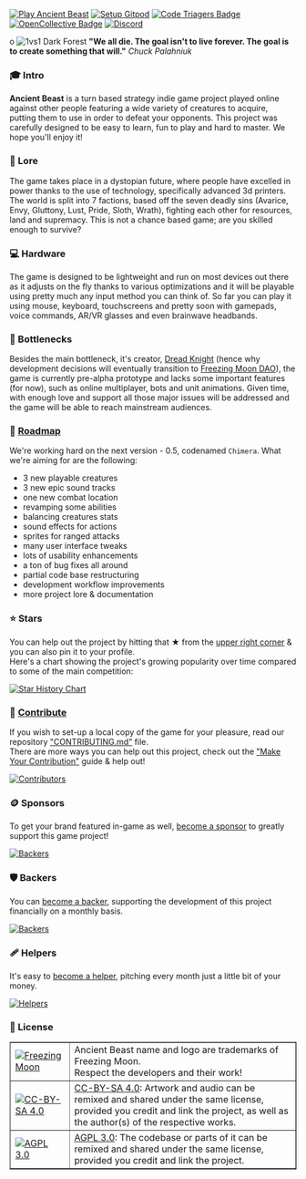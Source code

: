 [![Play Ancient Beast](https://img.shields.io/badge/play-Ancient%20Beast-red.svg)](https://AncientBeast.com)
[![Setup Gitpod](https://img.shields.io/badge/setup-Gitpod-blue)](https://gitpod.io/#https://github.com/FreezingMoon/AncientBeast)
[![Code Triagers Badge](https://www.codetriage.com/freezingmoon/ancientbeast/badges/users.svg)](https://codetriage.com/freezingmoon/ancientbeast)
[![OpenCollective Badge](https://opencollective.com/ancientbeast/tiers/badge.svg)](https://opencollective.com/AncientBeast)
[![Discord](https://img.shields.io/discord/154868963132571649?logo=discord&label=Discord&color=5865F2)](https://discord.gg/CtqBsnF85z)

o
![1vs1 Dark Forest](https://raw.github.com/FreezingMoon/AncientBeast-Website/master/multimedia/screenshots/v0.3%20Dark%20Forest.jpg)
**"We all die. The goal isn't to live forever. The goal is to create something that will."** _Chuck Palahniuk_

### 🎓 Intro

**Ancient Beast** is a turn based strategy indie game project played online against other people featuring a wide variety of creatures to acquire, putting them to use in order to defeat your opponents. This project was carefully designed to be easy to learn, fun to play and hard to master. We hope you'll enjoy it!

### 📜 Lore
The game takes place in a dystopian future, where people have excelled in power thanks to the use of technology, specifically advanced 3d printers. The world is split into 7 factions, based off the seven deadly sins (Avarice, Envy, Gluttony, Lust, Pride, Sloth, Wrath), fighting each other for resources, land and supremacy. This is not a chance based game; are you skilled enough to survive?

### 💻 Hardware
The game is designed to be lightweight and run on most devices out there as it adjusts on the fly thanks to various optimizations and it will be playable using pretty much any input method you can think of. So far you can play it using mouse, keyboard, touchscreens and pretty soon with gamepads, voice commands, AR/VR glasses and even brainwave headbands.

### 💈 Bottlenecks
Besides the main bottleneck, it's creator, [Dread Knight](https://github.com/DreadKnight) (hence why development decisions will eventually transition to [Freezing Moon DAO](https://FreezingMoon.org)), the game is currently pre-alpha prototype and lacks some important features (for now), such as online multiplayer, bots and unit animations. Given time, with enough love and support all those major issues will be addressed and the game will be able to reach mainstream audiences.

### 🔮 [Roadmap](https://github.com/FreezingMoon/AncientBeast/milestone/5)

We're working hard on the next version - 0.5, codenamed `Chimera`.
What we're aiming for are the following:

- 3 new playable creatures
- 3 new epic sound tracks
- one new combat location
- revamping some abilities
- balancing creatures stats
- sound effects for actions
- sprites for ranged attacks
- many user interface tweaks
- lots of usability enhancements
- a ton of bug fixes all around
- partial code base restructuring
- development workflow improvements
- more project lore & documentation

### ⭐ Stars

You can help out the project by hitting that ★ from the [upper right corner](#) & you can also pin it to your profile.  
Here's a chart showing the project's growing popularity over time compared to some of the main competition:

[![Star History Chart](https://api.star-history.com/svg?repos=FreezingMoon/AncientBeast,vcmi/vcmi,wesnoth/wesnoth,0ad/0ad,warzone2100/warzone2100,freeciv/freeciv-web&type=Timeline)](https://star-history.com/#FreezingMoon/AncientBeast&vcmi/vcmi&wesnoth/wesnoth&0ad/0ad&warzone2100/warzone2100&freeciv/freeciv-web&Timeline)

### 🏮 [Contribute](CONTRIBUTING.md)

If you wish to set-up a local copy of the game for your pleasure, read our repository ["CONTRIBUTING.md"](https://github.com/FreezingMoon/AncientBeast/blob/master/CONTRIBUTING.md#github-marketing) file.  
There are more ways you can help out this project, check out the ["Make Your Contribution"](https://ancientbeast.com/contribute) guide & help out!

<a href="https://github.com/FreezingMoon/AncientBeast/graphs/contributors"><img src="https://opencollective.com/ancientbeast/contributors.svg?width=838&button=false" alt="Contributors"></a>

### 🪙 Sponsors

To get your brand featured in-game as well, [become a sponsor](https://opencollective.com/ancientbeast/contribute/sponsor-8022) to greatly support this game project!

<a href="https://opencollective.com/ancientbeast/contribute/sponsor-8022"><img src="https://opencollective.com/ancientbeast/tiers/sponsor.svg?avatarHeight=70&width=838" alt="Backers"></a>

### 🛡️ Backers

You can [become a backer](https://opencollective.com/ancientbeast/contribute/backer-8021), supporting the development of this project financially on a monthly basis.

<a href="https://opencollective.com/ancientbeast/contribute/backer-8021"><img src="https://opencollective.com/ancientbeast/tiers/backer.svg?avatarHeight=50&width=838" alt="Backers"></a>

### 🩹 Helpers

It's easy to [become a helper](https://opencollective.com/ancientbeast/contribute/helper-59413), pitching every month just a little bit of your money.

<a href="https://opencollective.com/ancientbeast/contribute/helper-59413"><img src="https://opencollective.com/ancientbeast/tiers/helper.svg?avatarHeight=30&width=838" alt="Helpers"></a>

### 🚧 License

<table border=1 width=100%>
<tr>
 <td><a href="https://FreezingMoon.org"><img src="https://raw.github.com/FreezingMoon/AncientBeast-Website/master/images/FreezingMoon.png" alt="Freezing Moon"></a></td>
 <td>Ancient Beast name and logo are trademarks of Freezing Moon.<br>Respect the developers and their work!</td>
</tr>
<tr>
 <td><a href="https://creativecommons.org/licenses/by-sa/4.0"><img src="https://raw.github.com/FreezingMoon/AncientBeast-Website/master/images/cc-by-sa.png" alt="CC-BY-SA 4.0"></a></td>
 <td><a href="https://creativecommons.org/licenses/by-sa/4.0">CC-BY-SA 4.0</a>: Artwork and audio can be remixed and shared under the same license,<br>provided you credit and link the project, as well as the author(s) of the respective works.</td>
</tr>
<tr>
 <td><a href="https://gnu.org/licenses/agpl-3.0.html"><img src="https://raw.github.com/FreezingMoon/AncientBeast-Website/master/images/agpl.png" alt="AGPL 3.0"></a></td>
 <td><a href="https://gnu.org/licenses/agpl-3.0.html">AGPL 3.0</a>: The codebase or parts of it can be remixed and shared under the same license, provided you credit and link the project.</td>
</tr>
</table>
